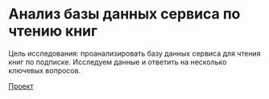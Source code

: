  # Анализ базы данных сервиса по чтению книг

Цель исследования: проанализировать базу данных сервиса для чтения книг по подписке. Исследуем данные и ответить на несколько ключевых вопросов.

[Проект](https://github.com/PisarevaD/Portfolio/blob/ddc20e7f341b959b2d4d0477f7a46e28315e4040/%D0%90%D0%BD%D0%B0%D0%BB%D0%B8%D0%B7%20%D0%B1%D0%B0%D0%B7%D1%8B%20%D0%B4%D0%B0%D0%BD%D0%BD%D1%8B%D1%85%20%D1%81%D0%B5%D1%80%D0%B2%D0%B8%D1%81%D0%B0%20%D0%BF%D0%BE%20%D1%87%D1%82%D0%B5%D0%BD%D0%B8%D1%8E%20%D0%BA%D0%BD%D0%B8%D0%B3/%D0%90%D0%BD%D0%B0%D0%BB%D0%B8%D0%B7%20%D0%B1%D0%B7%D1%8B%20%D0%B4%D0%B0%D0%BD%D0%BD%D1%8B%D1%85%20%D1%81%D0%B5%D1%80%D0%B2%D0%B8%D1%81%D0%B0%20%D0%BF%D0%BE%20%D1%87%D1%82%D0%B5%D0%BD%D0%B8%D1%8E%20%D0%BA%D0%BD%D0%B8%D0%B3.ipynb)
